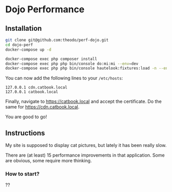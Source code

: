 # Dojo Performance

## Installation

```sh
git clone git@github.com:theodo/perf-dojo.git
cd dojo-perf
docker-compose up -d

docker-compose exec php composer install
docker-compose exec php php bin/console do:mi:mi --env=dev
docker-compose exec php php bin/console hautelook:fixtures:load -n --env=dev
```

You can now add the following lines to your `/etc/hosts`:
```
127.0.0.1 cdn.catbook.local
127.0.0.1 catbook.local
```

Finally, navigate to https://catbook.local and accept the certificate. Do the same for https://cdn.catbook.local.

You are good to go!

## Instructions

My site is supposed to display cat pictures, but lately it has been really slow.

There are (at least) 15 performance improvements in that application. Some are obvious, some require more thinking.

### How to start?

??


